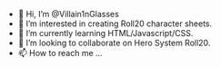 - 👋 Hi, I’m @Villain1nGlasses
- 👀 I’m interested in creating Roll20 character sheets.
- 🌱 I’m currently learning HTML/Javascript/CSS.
- 💞️ I’m looking to collaborate on Hero System Roll20.
- 📫 How to reach me ...

<!---
Villain1nGlasses/Villain1nGlasses is a ✨ special ✨ repository because its `README.md` (this file) appears on your GitHub profile.
You can click the Preview link to take a look at your changes.
--->
